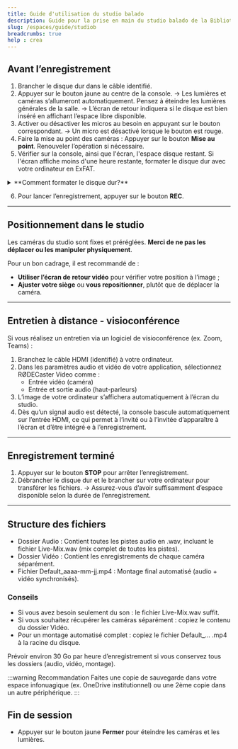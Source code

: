 ```yaml
---
title: Guide d'utilisation du studio balado
description: Guide pour la prise en main du studio balado de la Bibliothèque des lettres et sciences humaines.
slug: /espaces/guide/studiob
breadcrumbs: true
help : crea
---
```


## Avant l’enregistrement
1. Brancher le disque dur dans le câble identifié.
2. Appuyer sur le bouton jaune au centre de la console.
→ Les lumières et caméras s’allumeront automatiquement. Pensez à éteindre les lumières générales de la salle.
→ L’écran de retour indiquera si le disque est bien inséré en affichant l’espace libre disponible.
3. Activer ou désactiver les micros au besoin en appuyant sur le bouton correspondant.
→ Un micro est désactivé lorsque le bouton est rouge.
4. Faire la mise au point des caméras : Appuyer sur le bouton **Mise au point**. Renouveler l’opération si nécessaire.
5. Vérifier sur la console, ainsi que l'écran, l'espace disque restant. Si l'écran affiche moins d'une heure restante, formater le disque dur avec votre ordinateur en ExFAT.

<details>
  <summary>**Comment formater le disque dur?**</summary>
  
Pour Windows :
- Brancher le disque dur à votre ordinateur
- Localiser le disque dur dans l'explorateur de fichier
- Effectuer un clic droit dessus → **Formater**
- Dans **Système de fichiers**, choisir **ExFAT**
- Rebrancher le disque dur

Pour macOS :
- Brancher le disque dur à votre ordinateur
- Ouvrir l'application **Utilitaire de disque**
- Sélectionner le disque dur dans la liste à gauche
- Cliquer sur **Effacer** en haut de la fenêtre
- Dans **Système de fichiers**, choisir **ExFAT**
- Rebrancher le disque dur

</details>

6. Pour lancer l’enregistrement, appuyer sur le bouton **REC**.

---

## Positionnement dans le studio

Les caméras du studio sont fixes et préréglées. **Merci de ne pas les déplacer ou les manipuler physiquement**.

Pour un bon cadrage, il est recommandé de :
- **Utiliser l’écran de retour vidéo** pour vérifier votre position à l’image ;
- **Ajuster votre siège** ou **vous repositionner**, plutôt que de déplacer la caméra.

---

## Entretien à distance - visioconférence
Si vous réalisez un entretien via un logiciel de visioconférence (ex. Zoom, Teams) :
1. Branchez le câble HDMI (identifié) à votre ordinateur.
2. Dans les paramètres audio et vidéo de votre application, sélectionnez RØDECaster Video comme :
   - Entrée vidéo (caméra)
   - Entrée et sortie audio (haut-parleurs)
3. L’image de votre ordinateur s’affichera automatiquement à l’écran du studio.
4. Dès qu’un signal audio est détecté, la console bascule automatiquement sur l’entrée HDMI, ce qui permet à l’invité ou à l’invitée d’apparaître à l’écran et d’être intégré·e à l’enregistrement.

---

## Enregistrement terminé
1. Appuyer sur le bouton **STOP** pour arrêter l’enregistrement.
2. Débrancher le disque dur et le brancher sur votre ordinateur pour transférer les fichiers.
→ Assurez-vous d’avoir suffisamment d’espace disponible selon la durée de l’enregistrement.

---

## Structure des fichiers
- Dossier Audio : Contient toutes les pistes audio en .wav, incluant le fichier Live-Mix.wav (mix complet de toutes les pistes).
- Dossier Vidéo : Contient les enregistrements de chaque caméra séparément.
- Fichier Default_aaaa-mm-jj.mp4 : Montage final automatisé (audio + vidéo synchronisés).

### Conseils
- Si vous avez besoin seulement du son : le fichier Live-Mix.wav suffit.
- Si vous souhaitez récupérer les caméras séparément : copiez le contenu du dossier Vidéo.
- Pour un montage automatisé complet : copiez le fichier Default_... .mp4 à la racine du disque.

Prévoir environ 30 Go par heure d’enregistrement si vous conservez tous les dossiers (audio, vidéo, montage).

:::warning Recommandation
Faites une copie de sauvegarde dans votre espace infonuagique (ex. OneDrive institutionnel) ou une 2ème copie dans un autre périphérique.
:::

## Fin de session
- Appuyer sur le bouton jaune **Fermer** pour éteindre les caméras et les lumières.